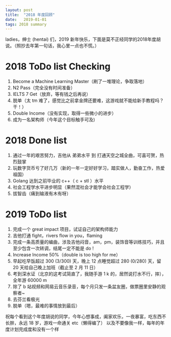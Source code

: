 ```yaml
---
layout: post
title:  "2018 年度回顾"
date:   2019-01-01
tags: 2018 summary
---
```



ladies，绅士 (hentai) 们，2019 新年快乐，下面是莫不正经同学的2018年度胡说。（照抄去年第一句话，我心里一点也不慌。）


# 2018 ToDo list Checking

1. Become a Machine Learning Master（刷了一堆理论，争取落地）
2. N2 Pass（完全没有时间准备）
3. IELTS 7 Get（放弃，等有钱之后再说）
4. 脱单（太 tm 难了，感觉比之前拿金牌还要难，这游戏就不能给新手教程吗？干！）
5. Double Income（没有实现，取得一些微小的进步）
6. 成为一名架构师（今年这个目标触手可及)


# 2018 Done list

1. 通过一年的艰苦努力，吉他从 弟弟水平 到 打通天空之城全曲，可喜可贺，热烈鼓掌
2. 玩数字货币亏了好几万（新的一年一定好好学习，踏实做人，勤奋工作，热爱祖国）
3. Golang 达到之前毕业的 c++（ c + stl ）水平
4. 社会工程学水平进步明显（果然混社会才能学会社会工程学）
5. 拔智齿（痛到输液有木有呀）


# 2019 ToDo list

1. 完成一个 great impact 项目，试证自己的架构师能力
2. 吉他打通 fight，rivers flow in you，flaming
3. 完成一条高质量的编曲，涉及吉他闷音，am，pm，装饰音等训练技巧，并且至少包含一次转调，结尾一定不能是 do !
4. Increase Income 50%（double is too high for me）
5. 早起吃早饭超过 300 (3/300) 天，晚上 12 点睡觉超过 280 (0/280) 天，留 20 天给自己晚上加班（截止至 2 月 11 日）
6. 考到深水证（北京的这考试简直了，我随手游 1 k 的，居然说打水不行，摔），全年游 60000 m
7. 除了 b 站视频和网易云音乐录音，每个月只发一条盆友圈，做票圈里安静的观察者~
8. 去芬兰看极光
9. 脱单（嗯，最难的事情放到最后）


祝每个看到这个年度胡说的同学，今年心想事成，阖家欢乐，一夜暴富，吃东西不长胖，永远 18 岁，游戏一命通关 etc（懒得编了）
以及不要像我一样，每年的年度计划完成度和没有一个样

